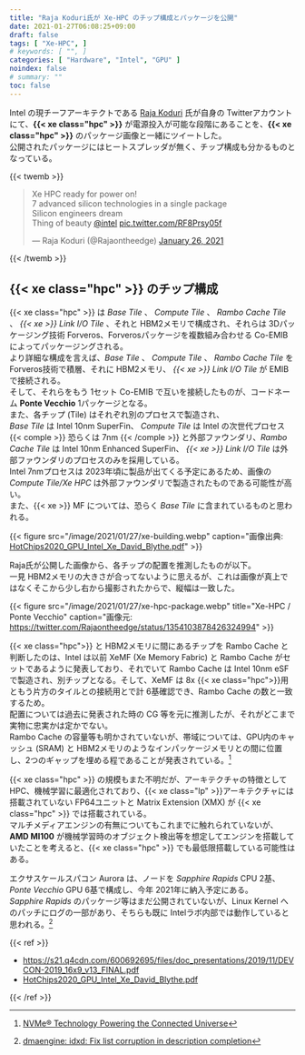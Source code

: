 ```yaml
---
title: "Raja Koduri氏が Xe-HPC のチップ構成とパッケージを公開"
date: 2021-01-27T06:08:25+09:00
draft: false
tags: [ "Xe-HPC", ]
# keywords: [ "", ]
categories: [ "Hardware", "Intel", "GPU" ]
noindex: false
# summary: ""
toc: false
---
```


Intel の現チーフアーキテクトである [Raja Koduri](https://newsroom.intel.com/biography/raja-m-koduri/) 氏が自身の Twitterアカウントにて、**{{< xe class="hpc" >}}** が電源投入が可能な段階にあることを、**{{< xe class="hpc" >}}** のパッケージ画像と一緒にツイートした。  
公開されたパッケージにはヒートスプレッダが無く、チップ構成も分かるものとなっている。  

{{< twemb >}}
<blockquote class="twitter-tweet"><p lang="en" dir="ltr">Xe HPC ready for power on! <br>7 advanced silicon technologies in a single package<br>Silicon engineers dream<br>Thing of beauty <a href="https://twitter.com/intel?ref_src=twsrc%5Etfw">@intel</a> <a href="https://t.co/RF8Prsy05f">pic.twitter.com/RF8Prsy05f</a></p>&mdash; Raja Koduri (@Rajaontheedge) <a href="https://twitter.com/Rajaontheedge/status/1354103878426324994?ref_src=twsrc%5Etfw">January 26, 2021</a></blockquote>
{{< /twemb >}}

## {{< xe class="hpc" >}} のチップ構成

{{< xe class="hpc" >}} は *Base Tile* 、 *Compute Tile* 、 *Rambo Cache Tile* 、 *{{< xe >}} Link I/O Tile* 、それと HBM2メモリで構成され、それらは 3Dパッケージング技術 Forveros、Forverosパッケージを複数組み合わせる Co-EMIB によってパッケージングされる。  
より詳細な構成を言えば、*Base Tile* 、 *Compute Tile* 、 *Rambo Cache Tile* を Forveros技術で積層、それに HBM2メモリ、 *{{< xe >}} Link I/O Tile* が EMIB で接続される。  
そして、それらをもう 1セット Co-EMIB で互いを接続したものが、コードネーム **Ponte Vecchio** 1パッケージとなる。  
また、各チップ (Tile) はそれぞれ別のプロセスで製造され、  
*Base Tile* は Intel 10nm SuperFin、 *Compute Tile* は Intel の次世代プロセス {{< comple >}} 恐らくは 7nm {{< /comple >}} と外部ファウンダリ、*Rambo Cache Tile* は Intel 10nm Enhanced SuperFin、 *{{< xe >}} Link I/O Tile* は外部ファウンダリのプロセスのみを採用している。  
Intel 7nmプロセスは 2023年頃に製品が出てくる予定にあるため、画像の *Compute Tile/Xe HPC* は外部ファウンダリで製造されたものである可能性が高い。  
また、{{< xe >}} MF については、恐らく *Base Tile* に含まれているものと思われる。  

{{< figure src="/image/2021/01/27/xe-building.webp" caption="画像出典: [HotChips2020_GPU_Intel_Xe_David_Blythe.pdf](https://www.hotchips.org/assets/program/conference/day1/HotChips2020_GPU_Intel_Xe_David_Blythe.pdf)" >}}

Raja氏が公開した画像から、各チップの配置を推測したものが以下。  
一見 HBM2メモリの大きさが合ってないように思えるが、これは画像が真上ではなくそこから少し右から撮影されたからで、縦幅は一致した。  

{{< figure src="/image/2021/01/27/xe-hpc-package.webp" title="Xe-HPC / Ponte Vecchio" caption="画像元: <https://twitter.com/Rajaontheedge/status/1354103878426324994>" >}}

{{< xe class="hpc">}} と HBM2メモリに間にあるチップを Rambo Cache と判断したのは、Intel は以前 XeMF (Xe Memory Fabric) と Rambo Cache がセットであるように発表しており、それでいて Rambo Cache は Intel 10nm eSF で製造され、別チップとなる。そして、XeMF は 8x {{< xe class="hpc">}}用ともう片方のタイルとの接続用とで計 6基確認でき、Rambo Cache の数と一致するため。  
配置については過去に発表された時の CG 等を元に推測したが、それがどこまで実物に忠実かは定かでない。  
Rambo Cache の容量等も明かされていないが、帯域については、GPU内のキャッシュ (SRAM) と HBM2メモリのようなインパッケージメモリとの間に位置し、2つのギャップを埋める程であることが発表されている。[^rambo-cache]  

[^rambo-cache]: [NVMe® Technology Powering the Connected Universe](https://nvmexpress.org/wp-content/uploads/NVMe-Technology-Powering-the-Connected-Universe.pdf)

{{< xe class="hpc" >}} の規模もまた不明だが、アーキテクチャの特徴として HPC、機械学習に最適化されており、{{< xe class="lp"  >}}アーキテクチャには搭載されていない FP64ユニットと Matrix Extension (XMX) が {{< xe class="hpc" >}} では搭載されている。  
マルチメディアエンジンの有無についてもこれまでに触れられていないが、**AMD MI100** が機械学習時のオブジェクト検出等を想定してエンジンを搭載していたことを考えると、{{< xe class="hpc"  >}} でも最低限搭載している可能性はある。  

エクサスケールスパコン Aurora は、ノードを *Sapphire Rapids* CPU 2基、*Ponte Vecchio* GPU 6基で構成し、今年 2021年に納入予定にある。  
*Sapphire Rapids* のパッケージ等はまだ公開されていないが、Linux Kernel へのパッチにログの一部があり、そちらも既に Intelラボ内部では動作していると思われる。[^idxd-spr]  

[^idxd-spr]: [dmaengine: idxd: Fix list corruption in description completion](https://git.kernel.org/pub/scm/linux/kernel/git/next/linux-next.git/commit/?h=next-20210125&id=16e19e11228ba660d9e322035635e7dcf160d5c2)


{{< ref >}}

 * <https://s21.q4cdn.com/600692695/files/doc_presentations/2019/11/DEVCON-2019_16x9_v13_FINAL.pdf>
 * [HotChips2020_GPU_Intel_Xe_David_Blythe.pdf](https://www.hotchips.org/assets/program/conference/day1/HotChips2020_GPU_Intel_Xe_David_Blythe.pdf)

{{< /ref >}}
